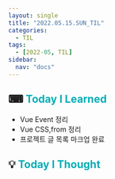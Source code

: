 ```yaml
---
layout: single
title: "2022.05.15.SUN_TIL"
categories:
  - TIL
tags:
  - [2022-05, TIL]
sidebar:
  nav: "docs"
---
```


## ⌨ <a style="color:#00adb5">Today I Learned</a>

- Vue Event 정리
- Vue CSS,from 정리
- 프로젝트 글 목록 마크업 완료

## 💡 <a style="color:#00adb5">Today I Thought</a>

